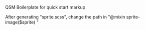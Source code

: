 QSM
Boilerplate for quick start markup

After generating "sprite.scss", change the path in "@mixin sprite-image($sprite) "